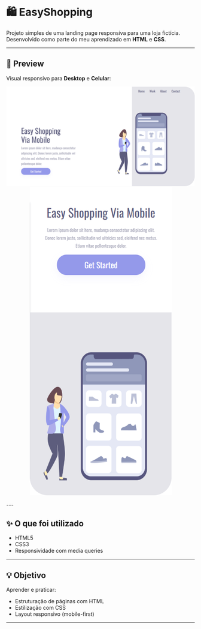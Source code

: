 # 🛍️ EasyShopping

Projeto simples de uma landing page responsiva para uma loja fictícia. Desenvolvido como parte do meu aprendizado em **HTML** e **CSS**.

---

## 📱 Preview

Visual responsivo para **Desktop** e **Celular**:
<p align="center">
<img src="https://github.com/nilssin/Projeto-EasyShopping/blob/main/assets/Img%201%20EasyS%20(1).png?raw=true">
<img src="https://github.com/nilssin/Projeto-EasyShopping/blob/main/assets/Img%202%20EasyS.png?raw=true">
</p>
---

## ✨ O que foi utilizado

- HTML5
- CSS3
- Responsividade com media queries

---

## 💡 Objetivo

Aprender e praticar:

- Estruturação de páginas com HTML
- Estilização com CSS
- Layout responsivo (mobile-first)

---
